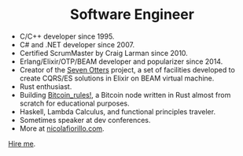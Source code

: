 
<h1 align="center">
  Software Engineer
</h1>

- C/C++ developer since 1995.
- C# and .NET developer since 2007.
- Certified ScrumMaster by Craig Larman since 2010.
- Erlang/Elixir/OTP/BEAM developer and popularizer since 2014.
- Creator of the [Seven Otters](https://www.sevenotters.org/) project, a set of facilities developed to create CQRS/ES solutions in Elixir on BEAM virtual machine.
- Rust enthusiast.
- Building [Bitcoin_rules!](https://github.com/nicolafiorillo/Bitcoin_rules), a Bitcoin node written in Rust almost from scratch for educational purposes.
- Haskell, Lambda Calculus, and functional principles traveler.
- Sometimes speaker at dev conferences.
- More at [nicolafiorillo.com](https://www.nicolafiorillo.com).

[Hire me](nicola.fiorillo[at]gmail.com).
